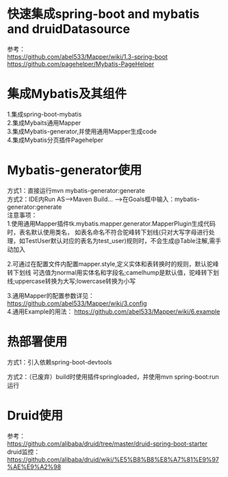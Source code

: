 # 快速集成spring-boot and mybatis and druidDatasource
参考：  
https://github.com/abel533/Mapper/wiki/1.3-spring-boot  
https://github.com/pagehelper/Mybatis-PageHelper

# 集成Mybatis及其组件
1.集成spring-boot-mybatis  
2.集成Mybaits通用Mapper  
3.集成Mybatis-generator,并使用通用Mapper生成code  
4.集成Mybatis分页插件Pagehelper

# Mybatis-generator使用
方式1：直接运行mvn mybatis-generator:generate  
方式2：IDE内Run AS——>Maven Build… ——>在Goals框中输入：mybatis-generator:generate  
注意事项：  
1.使用通用Mapper插件tk.mybatis.mapper.generator.MapperPlugin生成代码时，表名默认使用类名，
如表名命名不符合驼峰转下划线(只对大写字母进行处理，如TestUser默认对应的表名为test_user)规则时，不会生成@Table注解,需手动加入

2.可通过在配置文件内配置mapper.style,定义实体和表转换时的规则，默认驼峰转下划线
可选值为normal用实体名和字段名;camelhump是默认值，驼峰转下划线;uppercase转换为大写;lowercase转换为小写

3.通用Mapper的配置参数详见：
https://github.com/abel533/Mapper/wiki/3.config  
4.通用Example的用法：
https://github.com/abel533/Mapper/wiki/6.example  


# 热部署使用
方式1：引入依赖spring-boot-devtools

方式2：（已废弃）build时使用插件<artifactId>springloaded</artifactId>，并使用mvn spring-boot:run运行

# Druid使用
参考：  
https://github.com/alibaba/druid/tree/master/druid-spring-boot-starter  
druid监控：  
https://github.com/alibaba/druid/wiki/%E5%B8%B8%E8%A7%81%E9%97%AE%E9%A2%98  

